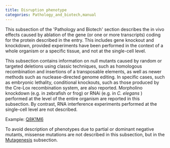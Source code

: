 ```yaml
---
title: Disruption phenotype
categories: Pathology_and_biotech,manual
---
```


This subsection of the 'Pathology and Biotech' section describes the in vivo effects caused by ablation of the gene (or one or more transcripts) coding for the protein described in the entry. This includes gene knockout and knockdown, provided experiments have been performed in the context of a whole organism or a specific tissue, and not at the single-cell level.

This subsection contains information on null mutants caused by random or targeted deletions using classic techniques, such as homologous recombination and insertions of a transposable elements, as well as newer methods such as nuclease-directed genome editing. In specific cases, such as embryonic lethality, conditional knockouts, such as those produced by the Cre-Lox recombination system, are also reported. Morpholino knockdown (e.g. in zebrafish or frog) or RNAi (e.g. in *C. elegans* ) performed at the level of the entire organism are reported in this subsection. By contrast, RNA interference experiments performed at the single-cell level are not described.

Example: [Q8K1M6](http://www.uniprot.org/uniprotkb/Q8K1M6#pathology%5Fand%5Fbiotech)

To avoid description of phenotypes due to partial or dominant negative mutants, missense mutations are not described in this subsection, but in the [Mutagenesis](http://www.uniprot.org/manual/mutagen) subsection.
